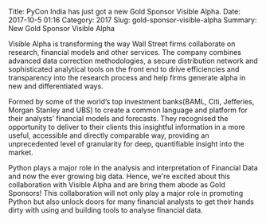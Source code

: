 Title: PyCon India has just got a new Gold Sponsor Visible Alpha.
Date: 2017-10-5 01:16
Category: 2017
Slug: gold-sponsor-visible-alpha
Summary: New Gold Sponsor Visible Alpha

Visible Alpha is transforming the way Wall Street firms collaborate on research, financial models and other services. The company combines advanced data correction methodologies, a secure distribution network and sophisticated analytical tools on the front end to drive efficiencies and transparency into the research process and help firms generate alpha in new and differentiated ways.

Formed by some of the world’s top investment banks(BAML, Citi, Jefferies, Morgan Stanley and UBS) to create a common language and platform for their analysts’ financial models and forecasts. They recognised the opportunity to deliver to their clients this insightful information in a more useful, accessible and directly comparable way, providing an unprecedented level of granularity for deep, quantifiable insight into the market.

Python plays a major role in the analysis and interpretation of Financial Data and now the ever growing big data. Hence, we're excited about this collaboration with Visible Alpha and are bring them abode as Gold Sponsors! This collaboration will not only play a major role in promoting Python but also unlock doors for many financial analysts to get their hands dirty with using and building tools to analyse financial data. 
